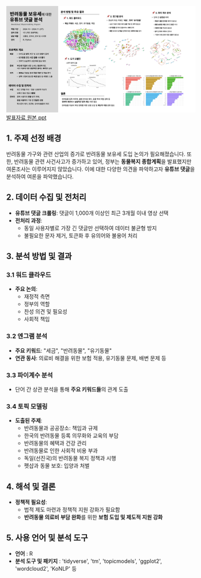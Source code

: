 <!-- 반려동물 보유세에 관한 유튜브 댓글 여론 분석-->




![프로젝트 전체 결과](full.png)
[발표자료 원본 ppt](https://github.com/Doonco/TopicModeling/blob/main/%EB%B0%98%EB%A0%A4%EB%8F%99%EB%AC%BC%EB%B3%B4%EC%9C%A0%EC%84%B8.pdf)




## 1. 주제 선정 배경

반려동물 가구와 관련 산업의 증가로 반려동물 보유세 도입 논의가 필요해졌습니다. 
또한, 반려동물 관련 사건사고가 증가하고 있어, 정부는 **동물복지 종합계획**을 발표했지만 여론조사는 이루어지지 않았습니다. 
이에 대한 다양한 의견을 파악하고자 **유튜브 댓글**을 분석하여 여론을 파악했습니다.

## 2. 데이터 수집 및 전처리

- **유튜브 댓글 크롤링**: 댓글이 1,000개 이상인 최근 3개월 이내 영상 선택
- **전처리 과정**: 
  - 동일 사용자별로 가장 긴 댓글만 선택하여 데이터 불균형 방지
  - 불필요한 문자 제거, 토큰화 후 유의어와 불용어 처리

## 3. 분석 방법 및 결과

### 3.1 워드 클라우드
- **주요 논의**: 
  - 재정적 측면
  - 정부의 역할
  - 찬성 의견 및 필요성
  - 사회적 책임

### 3.2 엔그램 분석
- **주요 키워드**: "세금", "반려동물", "유기동물"
- **연관 동사**: 의료비 해결을 위한 보험 적용, 유기동물 문제, 배변 문제 등

### 3.3 파이계수 분석
- 단어 간 상관 분석을 통해 **주요 키워드들**의 관계 도출

### 3.4 토픽 모델링
- **도출된 주제**: 
  - 반려동물과 공공장소: 책임과 규제
  - 한국의 반려동물 등록 의무화와 교육의 부담
  - 반려동물의 혜택과 건강 관리
  - 반려동물로 인한 사회적 비용 부과
  - 독일(선진국)의 반려동물 복지 정책과 시행
  - 펫샵과 동물 보호: 입양과 처벌
## 4. 해석 및 결론

- **정책적 필요성**: 
  - 법적 제도 마련과 정책적 지원 강화가 필요함
  - **반려동물 의료비 부담 완화**를 위한 **보험 도입 및 제도적 지원 강화**

## 5. 사용 언어 및 분석 도구 
- **언어** : R
- **분석 도구 및 패키지** : 'tidyverse', 'tm', 'topicmodels', 'ggplot2', 'wordcloud2', 'KoNLP' 등
